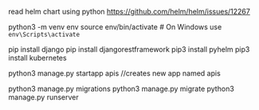 
read helm chart using python
https://github.com/helm/helm/issues/12267

python3 -m venv env
source env/bin/activate  # On Windows use `env\Scripts\activate`

pip install django
pip install djangorestframework
pip3 install pyhelm
pip3 install kubernetes

python3 manage.py startapp apis //creates new app named apis

python3 manage.py migrations
python3 manage.py migrate
python3 manage.py runserver

